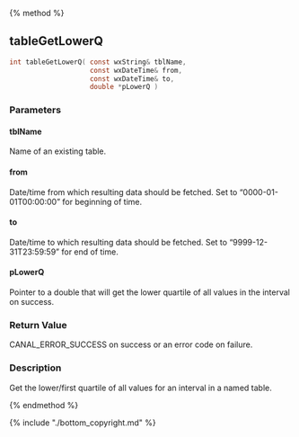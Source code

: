 
{% method %}
## tableGetLowerQ

```c
int tableGetLowerQ( const wxString& tblName, 
                    const wxDateTime& from, 
                    const wxDateTime& to,
                    double *pLowerQ )
```

### Parameters

#### tblName
Name of an existing table.

#### from
Date/time from which resulting data should be fetched. Set to “0000-01-01T00:00:00” for beginning of time.

#### to
Date/time to which resulting data should be fetched. Set to “9999-12-31T23:59:59” for end of time.

#### pLowerQ
Pointer to a double that will get the lower quartile of all values in the interval on success.

### Return Value
CANAL_ERROR_SUCCESS on success or an error code on failure. 

### Description
Get the lower/first quartile of all values for an interval in a named table. 


{% endmethod %}

{% include "./bottom_copyright.md" %}
